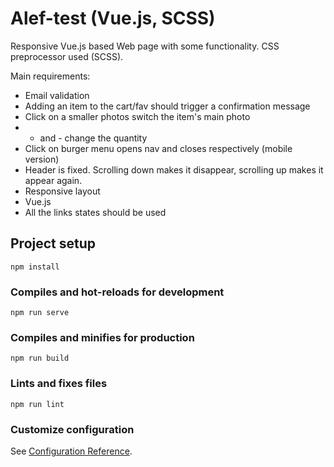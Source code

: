 # Alef-test (Vue.js, SCSS)

Responsive Vue.js based Web page with some functionality. CSS preprocessor used (SCSS).

Main requirements:

- Email validation 
- Adding an item to the cart/fav should trigger a confirmation message
- Click on a smaller photos switch the item's main photo
- + and - change the quantity
- Click on burger menu opens nav and closes respectively (mobile version)
- Header is fixed. Scrolling down makes it disappear, scrolling up makes it appear again.
- Responsive layout
- Vue.js
- All the links states should be used 



## Project setup
```
npm install
```

### Compiles and hot-reloads for development
```
npm run serve
```

### Compiles and minifies for production
```
npm run build
```

### Lints and fixes files
```
npm run lint
```

### Customize configuration
See [Configuration Reference](https://cli.vuejs.org/config/).

